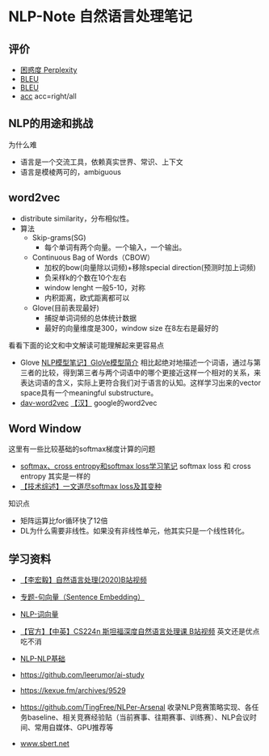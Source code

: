 # NLP-Note 自然语言处理笔记

## 评价

- [困惑度 Perplexity](https://blog.csdn.net/index20001/article/details/78884646)
- [BLEU](https://blog.csdn.net/qq_21190081/article/details/53115580)
- [BLEU](https://blog.csdn.net/qq_36652619/article/details/87544918)
- [acc](https://zhuanlan.zhihu.com/p/45465603)  acc=right/all 

## NLP的用途和挑战 
为什么难
- 语言是一个交流工具，依赖真实世界、常识、上下文
- 语言是模棱两可的，ambiguous

## word2vec

- distribute similarity，分布相似性。
- 算法
  - Skip-grams(SG) 
    - 每个单词有两个向量。一个输入，一个输出。
  - Continuous Bag of Words（CBOW）
    - 加权的bow(向量除以词频)+移除special direction(预测时加上词频)
    - 负采样k的个数在10个左右
    - window lenght 一般5-10，对称
    - 内积距离，欧式距离都可以
  - Glove(目前表现最好)
    - 捕捉单词词频的总体统计数据
    - 最好的向量维度是300，window size 在8左右是最好的

看看下面的论文和中文解读可能理解起来更容易点
- Glove [NLP模型笔记】GloVe模型简介](https://blog.csdn.net/edogawachia/article/details/105804378) 相比起绝对地描述一个词语，通过与第三者的比较，得到第三者与两个词语中的哪个更接近这样一个相对的关系，来表达词语的含义，实际上更符合我们对于语言的认知。这样学习出来的vector space具有一个meaningful substructure。
- [dav-word2vec](https://github.com/dav/word2vec) [【汉】](https://www.jianshu.com/p/471d9bfbd72f) google的word2vec

## Word Window
这里有一些比较基础的softmax梯度计算的问题
 - [softmax、cross entropy和softmax loss学习笔记](https://www.cnblogs.com/smartwhite/p/8601477.html) softmax loss 和 cross entropy 其实是一样的
 - [【技术综述】一文道尽softmax loss及其变种](https://zhuanlan.zhihu.com/p/34044634) 

知识点
- 矩阵运算比for循环快了12倍
- DL为什么需要非线性。如果没有非线性单元，他其实只是一个线性转化。


## 学习资料

- [【李宏毅】自然语言处理(2020)B站视频](https://www.bilibili.com/video/BV1wE411W7TV?p=2)
- [专题-句向量（Sentence Embedding）](https://github.com/DarLiner/Algorithm_Interview_Notes-Chinese/blob/master/B-%E8%87%AA%E7%84%B6%E8%AF%AD%E8%A8%80%E5%A4%84%E7%90%86/B-%E4%B8%93%E9%A2%98-%E5%8F%A5%E5%B5%8C%E5%85%A5.md)
- [NLP-词向量](https://github.com/DarLiner/Algorithm_Interview_Notes-Chinese/blob/master/B-%E8%87%AA%E7%84%B6%E8%AF%AD%E8%A8%80%E5%A4%84%E7%90%86/B-%E4%B8%93%E9%A2%98-%E8%AF%8D%E5%90%91%E9%87%8F.md)
- [【官方】【中英】CS224n 斯坦福深度自然语言处理课 B站视频](https://www.bilibili.com/video/BV1pt411h7aT?from=search&seid=335450819919994778) 英文还是优点吃不消
- [NLP-NLP基础](https://github.com/DarLiner/Algorithm_Interview_Notes-Chinese/blob/master/B-%E8%87%AA%E7%84%B6%E8%AF%AD%E8%A8%80%E5%A4%84%E7%90%86/A-%E8%87%AA%E7%84%B6%E8%AF%AD%E8%A8%80%E5%A4%84%E7%90%86%E5%9F%BA%E7%A1%80.md)
- https://github.com/leerumor/ai-study


- https://kexue.fm/archives/9529
- https://github.com/TingFree/NLPer-Arsenal  收录NLP竞赛策略实现、各任务baseline、相关竞赛经验贴（当前赛事、往期赛事、训练赛）、NLP会议时间、常用自媒体、GPU推荐等
- www.sbert.net